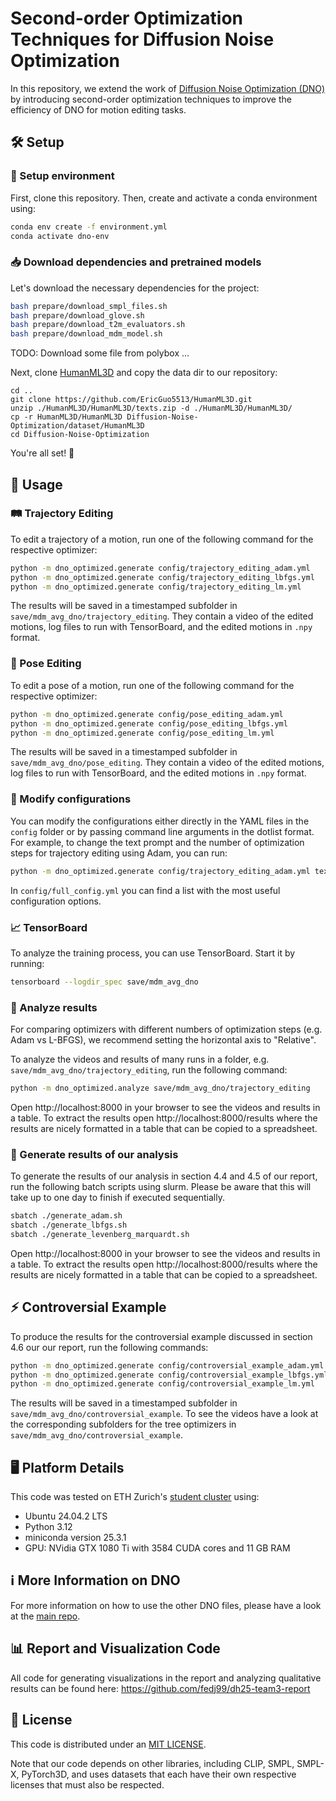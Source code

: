 # Second-order Optimization Techniques for Diffusion Noise Optimization

In this repository, we extend the work of [Diffusion Noise Optimization (DNO)](https://arxiv.org/abs/2312.11994) by
introducing second-order optimization techniques to improve the efficiency of DNO for motion editing tasks.

## 🛠️ Setup

### 🚀 Setup environment

First, clone this repository. Then, create and activate a conda environment using:

```bash
conda env create -f environment.yml
conda activate dno-env
```

### 📥 Download dependencies and pretrained models

Let's download the necessary dependencies for the project:

```bash
bash prepare/download_smpl_files.sh
bash prepare/download_glove.sh
bash prepare/download_t2m_evaluators.sh
bash prepare/download_mdm_model.sh
```

TODO: Download some file from polybox ...

Next, clone [HumanML3D](https://github.com/EricGuo5513/HumanML3D.git) and copy the data dir to our repository:

```shell
cd ..
git clone https://github.com/EricGuo5513/HumanML3D.git
unzip ./HumanML3D/HumanML3D/texts.zip -d ./HumanML3D/HumanML3D/
cp -r HumanML3D/HumanML3D Diffusion-Noise-Optimization/dataset/HumanML3D
cd Diffusion-Noise-Optimization
```

You're all set! 🎉

## 🚦 Usage

### 🛤️ Trajectory Editing

To edit a trajectory of a motion, run one of the following command for the respective optimizer:

```bash
python -m dno_optimized.generate config/trajectory_editing_adam.yml
python -m dno_optimized.generate config/trajectory_editing_lbfgs.yml
python -m dno_optimized.generate config/trajectory_editing_lm.yml
```

The results will be saved in a timestamped subfolder in `save/mdm_avg_dno/trajectory_editing`. They contain a video of
the edited motions, log files to run with TensorBoard, and the edited motions in `.npy` format.

### 🕺 Pose Editing

To edit a pose of a motion, run one of the following command for the respective optimizer:

```bash
python -m dno_optimized.generate config/pose_editing_adam.yml
python -m dno_optimized.generate config/pose_editing_lbfgs.yml
python -m dno_optimized.generate config/pose_editing_lm.yml
```

The results will be saved in a timestamped subfolder in `save/mdm_avg_dno/pose_editing`. They contain a video of the
edited motions, log files to run with TensorBoard, and the edited motions in `.npy` format.

### 📝 Modify configurations

You can modify the configurations either directly in the YAML files in the `config` folder or by passing command line
arguments in the dotlist format. For example, to change the text prompt and the number of optimization steps for
trajectory editing using Adam, you can run:

```bash
python -m dno_optimized.generate config/trajectory_editing_adam.yml text_prompt="a person is walking forward" dno.num_opt_steps=150
```

In `config/full_config.yml` you can find a list with the most useful configuration options.

### 📈 TensorBoard

To analyze the training process, you can use TensorBoard. Start it by running:

```bash
tensorboard --logdir_spec save/mdm_avg_dno
```
### 🔎 Analyze results

For comparing optimizers with different numbers of optimization steps (e.g. Adam vs L-BFGS), we recommend setting the
horizontal axis to "Relative".

To analyze the videos and results of many runs in a folder, e.g. `save/mdm_avg_dno/trajectory_editing`, run the following command:

```bash
python -m dno_optimized.analyze save/mdm_avg_dno/trajectory_editing
```

Open http://localhost:8000 in your browser to see the videos and results in a table.
To extract the results open http://localhost:8000/results where the results are nicely formatted in a table that can be copied to a spreadsheet.

### 📑 Generate results of our analysis

To generate the results of our analysis in section 4.4 and 4.5 of our report, run the following batch scripts using slurm. Please be aware that this will take up to one day to finish if executed sequentially.

```bash
sbatch ./generate_adam.sh
sbatch ./generate_lbfgs.sh
sbatch ./generate_levenberg_marquardt.sh
```
Open http://localhost:8000 in your browser to see the videos and results in a table. To extract the results open
http://localhost:8000/results where the results are nicely formatted in a table that can be copied to a spreadsheet.

## ⚡ Controversial Example

To produce the results for the controversial example discussed in section 4.6 our our report, run the following commands:

```bash
python -m dno_optimized.generate config/controversial_example_adam.yml
python -m dno_optimized.generate config/controversial_example_lbfgs.yml
python -m dno_optimized.generate config/controversial_example_lm.yml
```

The results will be saved in a timestamped subfolder in `save/mdm_avg_dno/controversial_example`. To see the videos have
a look at the corresponding subfolders for the tree optimizers in `save/mdm_avg_dno/controversial_example`.

## 🖥️ Platform Details

This code was tested on ETH Zurich's
[student cluster](https://www.isg.inf.ethz.ch/Main/HelpClusterComputingStudentCluster) using:

-   Ubuntu 24.04.2 LTS
-   Python 3.12
-   miniconda version 25.3.1
-   GPU: NVidia GTX 1080 Ti with 3584 CUDA cores and 11 GB RAM

## ℹ️ More Information on DNO

For more information on how to use the other DNO files, please have a look at the
[main repo](https://www.github.com/korrawe/diffusion-noise-optimization).

## 📊 Report and Visualization Code

All code for generating visualizations in the report and analyzing qualitative results can be found here: 
<https://github.com/fedj99/dh25-team3-report>

## 📄 License

This code is distributed under an [MIT LICENSE](LICENSE).

Note that our code depends on other libraries, including CLIP, SMPL, SMPL-X, PyTorch3D, and uses datasets that each have
their own respective licenses that must also be respected.
